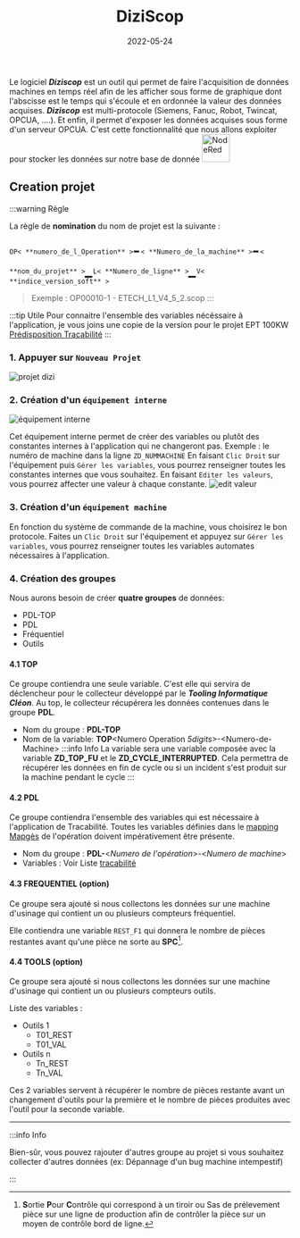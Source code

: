 ﻿---
index: 1
icon: chart-gantt
title: DiziScop
date: 2022-05-24
category:
  - Guide
tag:
  - Programmation
  - Diziscop
  - OPCUA
article: false

---

Le logiciel ***Diziscop*** est un outil qui permet de faire l'acquisition de données machines en temps réel afin de les afficher sous forme de graphique dont l'abscisse est le temps qui s'écoule et en ordonnée la valeur des données acquises. ***Diziscop*** est multi-protocole (Siemens, Fanuc, Robot, Twincat, OPCUA, ....). Et enfin, il permet d'exposer les données acquises sous forme d'un serveur OPCUA. C'est cette fonctionnalité que nous allons exploiter pour stocker les données sur notre base de donnée <img   width="50"  src="/mySql.svg" alt="NodeRed">


## Creation projet


:::warning Règle

La règle de **nomination** du nom de projet est la suivante :

`OP< **numero_de_l_Operation** >`**<span style="font-size: 1.8rem;display: inline-block;transform: translate(-1px, 4px);}">-</span>**`< **Numero_de_la_machine** >`**<span style="font-size: 1.8rem;display: inline-block;transform: translate(-1px, 4px);}"> - </span>**`< **nom_du_projet** >`**<span style="font-size: 1.8rem;display: inline-block;transform: translate(-1px, 4px);}">_</span>**`L< **Numero_de_ligne** >`**<span style="font-size: 1.8rem;display: inline-block;transform: translate(-1px, 4px);}">_</span>**`V< **indice_version_soft** >`
>Exemple : OP00010-1 - ETECH_L1_V4_5_2.scop
:::

:::tip Utile
Pour connaitre l'ensemble des variables nécéssaire à l'application, je vous joins une copie de la version pour le projet EPT 100KW [Prédisposition Tracabilité][02]
:::

### 1. Appuyer sur `Nouveau Projet`

![projet dizi](/diziNew.png)

### 2. Création d'un `équipement interne`
![équipement interne](/diziVarInterne.png) 

Cet équipement interne permet de créer des variables ou plutôt des constantes internes à l'application qui ne changeront pas. Exemple : le numéro de machine dans la ligne `ZD_NUMMACHINE`
En faisant `Clic Droit` sur l'équipement puis `Gérer les variables`, vous pourrez renseigner toutes les constantes internes que vous souhaitez.
En faisant `Editer les valeurs`, vous pourrez affecter une valeur à chaque constante.
![edit valeur](/diziEditionValeur.png)

### 3. Création d'un `équipement machine`

En fonction du système de commande de la machine, vous choisirez le bon protocole. Faites un `Clic Droit` sur l'équipement et appuyez sur `Gérer les variables`, vous pourrez renseigner toutes les variables automates nécessaires à l'application. 

### 4. Création des groupes


Nous aurons besoin de créer **quatre groupes** de données: 
- PDL-TOP 
- PDL
- Fréquentiel
- Outils

#### 4.1 TOP 

Ce groupe contiendra une seule variable. C'est elle qui servira de déclencheur pour le collecteur développé par le ***Tooling Informatique Cléon***. Au top, le collecteur récupérera les données contenues dans le groupe **PDL**.
- Nom du groupe : **PDL-TOP**
- Nom de la variable: **TOP**\<Numero Operation *5digits*\>-\<Numero-de-Machine\>
:::info Info
La variable sera une variable composée avec la variable **ZD_TOP_FU** et le **ZD_CYCLE_INTERRUPTED**. Cela permettra de récupérer les données en fin de cycle ou si un incident s'est produit sur la machine pendant le cycle
:::

#### 4.2 PDL

Ce groupe contiendra l'ensemble des variables qui est nécessaire à l'application de Tracabilité. Toutes les variables définies dans le [mapping Mapgès][01] de l'opération doivent impérativement être présente. 
- Nom du groupe : **PDL-**\<*Numero de l\'opération*\>-\<*Numero de machine*\>
- Variables : Voir Liste [tracabilité][02]

#### 4.3 FREQUENTIEL (option)

Ce groupe sera ajouté si nous collectons les données sur une machine d'usinage qui contient un ou plusieurs compteurs fréquentiel.

Elle contiendra une variable `REST_F1` qui donnera le nombre de pièces restantes avant qu'une pièce ne sorte au **SPC**[^SPC].



#### 4.4 TOOLS (option)

Ce groupe sera ajouté si nous collectons les données sur une machine d'usinage qui contient un ou plusieurs compteurs outils.

Liste des variables :
- Outils 1
    - T01_REST
    - T01_VAL
- Outils n
    - Tn_REST
    - Tn_VAL

Ces 2 variables servent à récupérer le nombre de pièces restante avant un changement d'outils pour la première et le nombre de pièces produites avec l'outil pour la seconde variable.


--- 
:::info Info

Bien-sûr, vous pouvez rajouter d'autres groupe au projet si vous souhaitez collecter d'autres données (ex: Dépannage d'un bug machine intempestif)

:::











[01]: http://tooling.cle.renault.fr/portail/index.php
[02]: /Traçabilite.xlsx
[^SPC]: **S**ortie **P**our **C**ontrôle qui correspond à un tiroir ou Sas de prélevement pièce sur une ligne de production afin de contrôler la pièce sur un moyen de contrôle bord de ligne.